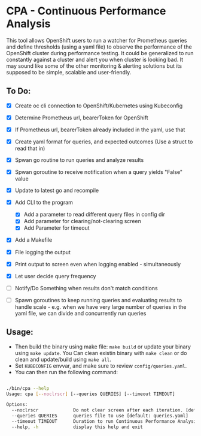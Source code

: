 # CPA - Continuous Performance Analysis


This tool allows OpenShift users to run a watcher for Prometheus queries and define thresholds (using a yaml file) to observe the performance of the OpenShift cluster during performance testing.  It could be generalized to run constantly against a cluster and alert you when cluster is looking bad. It may sound like some of the other monitoring & alerting solutions but its supposed to be simple, scalable and user-friendly.

## To Do:

* [x] Create oc cli connection to OpenShift/Kubernetes using Kubeconfig
* [x] Determine Prometheus url, bearerToken for OpenShift
* [x] If Prometheus url, bearerToken already included in the yaml, use that
* [x] Create yaml format for queries, and expected outcomes (Use a struct to read that in)
* [x] Spwan go routine to run queries and analyze results
* [x] Spwan goroutine to receive notification when a query yields "False" value
* [x] Update to latest go and recompile
* [x] Add CLI to the program
  * [x] Add a parameter to read different query files in config dir
  * [x] Add parameter for clearing/not-clearing screen
  * [x] Add Parameter for timeout
* [x] Add a Makefile
* [x] File logging the output
* [x] Print output to screen even when logging enabled - simultaneously
* [x] Let user decide query frequency
* [ ] Notify/Do Something when results don't match conditions
* [ ] Spawn goroutines to keep running queries and evaluating results to handle scale - e.g. when we have very large number of queries in the yaml file, we can divide and concurrently run queries



## Usage:

* Then build the binary using make file: `make build` or update your binary using `make update`. You Can clean existin binary with `make clean` or do clean and update/build using `make all`.
* Set `KUBECONFIG` envvar, and make sure to review `config/queries.yaml`.
* You can then run the following command:
```sh

./bin/cpa --help
Usage: cpa [--noclrscr] [--queries QUERIES] [--timeout TIMEOUT]

Options:
  --noclrscr             Do not clear screen after each iteration. [default: false]
  --queries QUERIES      queries file to use [default: queries.yaml]
  --timeout TIMEOUT      Duration to run Continuous Performance Analysis. You can pass values like 4h or 1h10m10s [default: 4h]
  --help, -h             display this help and exit
```